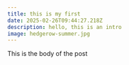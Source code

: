 ```yaml
---
title: this is my first
date: 2025-02-26T09:44:27.218Z
description: hello, this is an intro
image: hedgerow-summer.jpg
---
```

This is the body of the post
